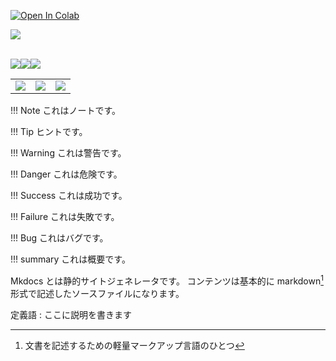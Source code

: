 [![Open In Colab](https://colab.research.google.com/assets/colab-badge.svg)](https://colab.research.google.com/drive/1WtzFTkfqR4SCT8FS9R5vPO1B-YRpEv-D)

<img src="/images/2021-06-29-00-24-47.png" style="display: block; margin: auto;"/><br>

<table border="0">
<tr>
<td><img src="/images/2021-06-29-00-19-51.png"></td>
<td><img src="/images/2021-06-29-00-19-51.png"></td>
<td><img src="/images/2021-06-29-00-19-51.png"></td>
<img src="/images/2021-06-29-00-19-51.png"><img src="/images/2021-06-29-00-19-51.png"><img src="/images/2021-06-29-00-19-51.png">
</tr>
</table>

!!! Note
    これはノートです。

!!! Tip
    ヒントです。

!!! Warning
    これは警告です。
    
!!! Danger
    これは危険です。

!!! Success
    これは成功です。

!!! Failure
    これは失敗です。

!!! Bug
    これはバグです。

!!! summary
    これは概要です。

Mkdocs とは静的サイトジェネレータです。
コンテンツは基本的に markdown[^1] 形式で記述したソースファイルになります。

[^1]: 文書を記述するための軽量マークアップ言語のひとつ

定義語
:    ここに説明を書きます